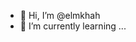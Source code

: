 - 👋 Hi, I’m @elmkhah
- 🌱 I’m currently learning ...
<!---
elmkhah/elmkhah is a ✨ special ✨ repository because its `README.md` (this file) appears on your GitHub profile.
You can click the Preview link to take a look at your changes.
--->
